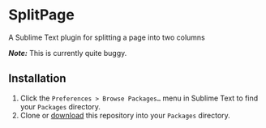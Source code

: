 # SplitPage
A Sublime Text plugin for splitting a page into two columns

***Note:*** This is currently quite buggy.

## Installation
1. Click the `Preferences > Browse Packages…` menu in Sublime Text to find your `Packages` directory.
2. Clone or [download](https://github.com/nolanar/ATG-Syntax-Sublime/archive/master.zip) this repository into your `Packages` directory.
